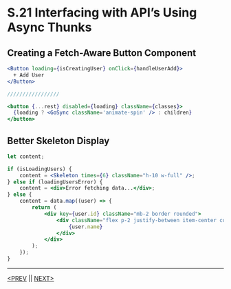 # S.21 Interfacing with API’s Using Async Thunks

## Creating a Fetch-Aware Button Component

```jsx
<Button loading={isCreatingUser} onClick={handleUserAdd}>
  + Add User
</Button>

/////////////////

<button {...rest} disabled={loading} className={classes}>
  {loading ? <GoSync className='animate-spin' /> : children}
</button>
```

## Better Skeleton Display

```jsx
let content;

if (isLoadingUsers) {
	content = <Skeleton times={6} className="h-10 w-full" />;
} else if (loadingUsersError) {
	content = <div>Error fetching data...</div>;
} else {
	content = data.map((user) => {
		return (
			<div key={user.id} className="mb-2 border rounded">
				<div className="flex p-2 justify-between item-center cursor-pointer">
					{user.name}
				</div>
			</div>
		);
	});
}
```

---

[<PREV](./230327.md) || [NEXT>](./230328.md)
